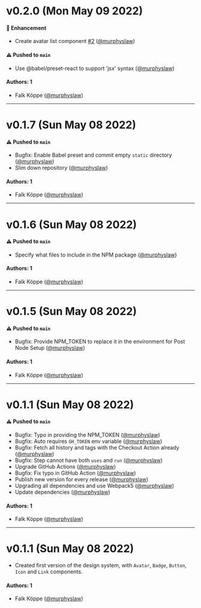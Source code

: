# v0.2.0 (Mon May 09 2022)

#### 🚀 Enhancement

- Create avatar list component [#2](https://github.com/murphyslaw/learnstorybook-design-system/pull/2) ([@murphyslaw](https://github.com/murphyslaw))

#### ⚠️ Pushed to `main`

- Use @babel/preset-react to support 'jsx' syntax ([@murphyslaw](https://github.com/murphyslaw))

#### Authors: 1

- Falk Köppe ([@murphyslaw](https://github.com/murphyslaw))

---

# v0.1.7 (Sun May 08 2022)

#### ⚠️ Pushed to `main`

- Bugfix: Enable Babel preset and commit empty `static` directory ([@murphyslaw](https://github.com/murphyslaw))
- Slim down repository ([@murphyslaw](https://github.com/murphyslaw))

#### Authors: 1

- Falk Köppe ([@murphyslaw](https://github.com/murphyslaw))

---

# v0.1.6 (Sun May 08 2022)

#### ⚠️ Pushed to `main`

- Specify what files to include in the NPM package ([@murphyslaw](https://github.com/murphyslaw))

#### Authors: 1

- Falk Köppe ([@murphyslaw](https://github.com/murphyslaw))

---

# v0.1.5 (Sun May 08 2022)

#### ⚠️ Pushed to `main`

- Bugfix: Provide NPM_TOKEN to replace it in the environment for Post Node Setup ([@murphyslaw](https://github.com/murphyslaw))

#### Authors: 1

- Falk Köppe ([@murphyslaw](https://github.com/murphyslaw))

---

# v0.1.1 (Sun May 08 2022)

#### ⚠️ Pushed to `main`

- Bugfix: Typo in providing the NPM_TOKEN ([@murphyslaw](https://github.com/murphyslaw))
- Bugfix: Auto requires `GH_TOKEN` env variable ([@murphyslaw](https://github.com/murphyslaw))
- Bugfix: Fetch all history and tags with the Checkout Action already ([@murphyslaw](https://github.com/murphyslaw))
- Bugfix: Step cannot have both `uses` and `run` ([@murphyslaw](https://github.com/murphyslaw))
- Upgrade GitHub Actions ([@murphyslaw](https://github.com/murphyslaw))
- Bugfix: Fix typo in GitHub Action ([@murphyslaw](https://github.com/murphyslaw))
- Publish new version for every release ([@murphyslaw](https://github.com/murphyslaw))
- Upgrading all dependencies and use Webpack5 ([@murphyslaw](https://github.com/murphyslaw))
- Update dependencies ([@murphyslaw](https://github.com/murphyslaw))

#### Authors: 1

- Falk Köppe ([@murphyslaw](https://github.com/murphyslaw))

---

# v0.1.1 (Sun May 08 2022)

- Created first version of the design system, with `Avatar`, `Badge`, `Button`, `Icon` and `Link` components.

#### Authors: 1

- Falk Köppe ([@murphyslaw](https://github.com/murphyslaw))
